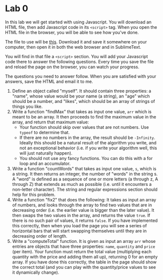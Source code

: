 # Lab 0

In this lab we will get started with using Javascript. You will download an HTML file, then add Javascript code in its `<script>` tag. When you open the HTML file in the browser, you will be able to see how you've done.

The file to use will be [this](https://github.com/skiadas/WebAppsCourse/blob/gh-pages/labs/lab0.html). Download it and save it somewhere on your computer, then open it in both the web browser and in SublimeText.

You will find in that file a `<script>` section. You will add your Javascript code there to answer the following questions. Every time you save the file and reload the page on the browser, you can watch your progress.

The questions you need to answer follow. When you are satisfied with your answers, save the HTML and email it to me.

1. Define an object called "myself". It should contain three properties: a "name", whose value would be your name (a string), an "age" which should be a number, and "likes", which should be an array of strings of things you like.
2. Write a function "findMax" that takes as input one value, `arr` which is meant to be an array. It then proceeds to find the maximum value in the array, and return that maximum value:
    - Your function should skip over values that are not numbers. Use `typeof` to determine that.
    - If there are no numbers in the array, the result should be `-Infinity`. Ideally this should be a natural result of the algorithm you write, and not an exceptional behavior (i.e. if you write your algorithm well, this will just naturally happen).
    - You should not use any fancy functions. You can do this with a for loop and an accumulator.
3. Write a function "countWords" that takes as input one value, `s`, which is a string. It then returns an integer, the number of "words" in the string s. A "word" is defined as a sequence of one or more letters (a through z, A through Z) that extends as much as possible (i.e. until it encounters a non-letter character). The string and regular expressions section should help for this problem.
4. Write a function "fix2" that does the following: It takes as input an array of numbers, and looks through the array to find two values that are in decreasing order (i.e. the earlier value is bigger than the later value). It then swaps the two values in the array, and returns the value `true`. If there is no such pair of values, it returns `false`. If you have implemented this correctly, then when you load the page you will see a series of horizontal bars that will start swapping themselves until they are in decreasing order of length.
5. Write a "computeTotal" function. It is given as input an array `arr` whose entries are objects that have three properties: `name`, `quantity` and `price` (per item). Your function must return the total value (multiplying each quantity with the price and adding them all up), returning 0 for an empty array. If you have done this correctly, the table in the page should show the correct total (and you can play with the quantity/price values to see it dynamically change).
